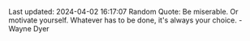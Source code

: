 Last updated: 2024-04-02 16:17:07
Random Quote: Be miserable. Or motivate yourself. Whatever has to be done, it's always your choice. - Wayne Dyer